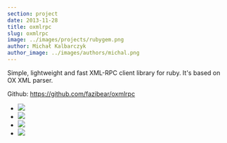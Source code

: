 ```yaml
---
section: project
date: 2013-11-28
title: oxmlrpc
slug: oxmlrpc
image: ../images/projects/rubygem.png
author: Michał Kalbarczyk
author_image: ../images/authors/michal.png
---
```


Simple, lightweight and fast XML-RPC client library for ruby. It's based on OX XML parser.

Github: https://github.com/fazibear/oxmlrpc

- ![](https://badge.fury.io/rb/oxmlrpc.svg)
- ![](https://img.shields.io/github/stars/fazibear/oxmlrpc.svg)
- ![](https://img.shields.io/gem/dt/oxmlrpc.svg)
- ![](https://img.shields.io/badge/license-GPLv2-blue.svg)
